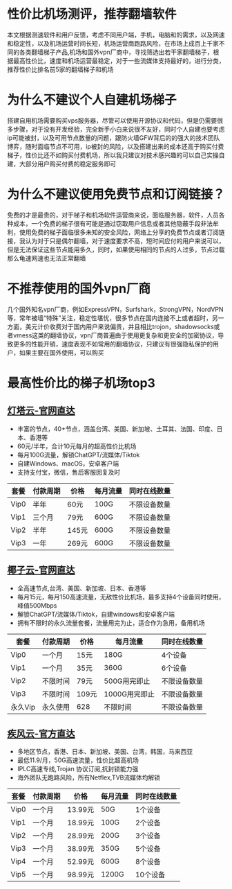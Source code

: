# 性价比机场测评，推荐翻墙软件

本文根据测速软件和用户反馈，考虑不同用户端，手机，电脑和的需求，以及网速和稳定性，以及机场运营时间长短，机场运营商跑路风险，在市场上成百上千家不同的各类翻墙梯子产品,机场和国外vpn厂商中，寻找筛选出若干家翻墙梯子，根据最高性价比，速度和机场运营最稳定，对于一些流媒体支持最好的，进行分类，推荐性价比排名前5家的翻墙梯子和机场


# 为什么不建议个人自建机场梯子
搭建自用机场需要购买vps服务器，尽管可以使用开源协议和代码，但是仍需要很多步骤，对于没有开发经验，完全新手小白来说很不友好，同时个人自建也要考虑ip可能被封，以及可用节点数量的问题，跟防火墙GFW背后的的强大的技术团队博弈，随时面临节点不可用，ip被封的风险，以及搭建出来的成本还高于购买付费梯子，性价比还不如购买付费机场，所以我只建议对技术感兴趣的可以自己实操自建，大部分用户购买付费的稳定服务即可


# 为什么不建议使用免费节点和订阅链接？
免费的才是最贵的，对于梯子和机场软件运营商来说，面临服务器，软件，人员各种成本，一个免费的梯子很有可能是通过窃取用户信息或者其他隐蔽手段非法牟利，使用免费的梯子面临很多未知的安全风险，网络上分享的免费节点或者订阅链接，我认为对于只是偶尔翻墙，对于速度要求不高，短时间应付的用户来说可以，但是无法保证这些节点能用多久，同时，如果使用相同的节点的人过多，节点过载那么龟速网速也无法正常翻墙

# 不推荐使用的国外vpn厂商
几个国外知名vpn厂商，例如ExpressVPN，Surfshark，StrongVPN，NordVPN等，常年被墙“特殊”关注，稳定性堪忧，很多节点在国内连接不上或者超时，另一方面，美元计价收费对于国内用户来说偏贵，并且相比trojon，shadowsocks或者vmess这类的翻墙协议，vpn厂商普遍由于使用更复杂和更安全的加密协议，导致更多的性能开销，速度表现不如常用的翻墙协议，只建议有很强隐私保护的用户，如果主要在国外使用，可以购买


# 最高性价比的梯子机场top3

## [灯塔云-官网直达](https://dengta.xn--xhq8sm16c5ls.com/#/register?code=i8oxBYbN) 

- 丰富的节点，40+节点，涵盖台湾、美国、新加坡、土耳其、法国、印度、日本、香港等
- 60元/半年，合计10元每月的超高性价比机场
- 每月100G流量，解锁ChatGPT/流媒体/Tiktok
- 自建Windows、macOS，安卓客户端
- 支持支付宝，微信，售后客服回复及时

| 套餐 | 付款周期 | 价格 | 每月流量 | 同时在线数量 |
| --- | --- | --- | --- | --- |
| Vip0 | 半年 | 60元 | 100G | 不限设备数量 |
| Vip1 | 三个月 | 79元 | 600G | 不限设备数量 |
| Vip2 | 半年 | 145元 | 600G | 不限设备数量 |
| Vip3 | 一年 | 269元 | 600G | 不限设备数量 |



## [椰子云-官网直达](https://coconut.trafficmanager.net/#/register?code=yFRuXrNf)

- 全高速节点,台湾、美国、新加坡、日本、香港等
- 每月15元，每月150高速流量，无敌性价比机场，最多支持4个设备同时使用，峰值500Mbps
- 解锁ChatGPT/流媒体/Tiktok，自建windows和安卓客户端
- 拥有不限时的永久流量套餐，流量用完为止，适合作为急用，备用机场

| 套餐 | 付款周期 | 价格 | 每月流量 | 同时在线数量 |
| --- | --- | --- | --- | --- |
| Vip0 | 一个月 | 15元 | 180G | 4个设备 |
| Vip1 | 一个月 | 35元 | 360G | 6个设备 |
| Vip2 | 不限时间 | 79元 | 500G用完即止 | 不限设备数量 |
| Vip3 | 不限时间 | 109元 | 1000G用完即止 | 不限设备数量 |
| 永久Vip | 永久使用 | 628 | 不限时间 | 不限设备数量 |

## [疾风云-官方直达](https://jif44.net/auth/register?code=zm1Z)

- 多地区节点，香港、日本、新加坡、美国、台湾，韩国，马来西亚
- 最低11.9/月，50G高速流量，性价比超高机场
- IPLC高速专线,Trojan 协议订阅,抗封锁能力强
- 海外团队无跑路风险，所有Netflex,TVB流媒体均解锁

| 套餐 | 付款周期 | 价格 | 每月流量 | 同时在线数量 |
| --- | --- | --- | --- | --- |
| Vip0 | 一个月 | 13.99元 | 50G | 1个设备 |
| Vip1 | 一个月 | 18.99元 | 100G | 2个设备 |
| Vip2 | 一个月 | 28.99元 | 200G | 3个设备 |
| Vip3 | 一个月 | 38.99元 | 350G | 5个设备 |
| Vip4 | 一个月 | 52.99元 | 600G | 8个设备 |
| Vip5 | 一个月 | 98.99元 | 1200G | 10个设备 |
